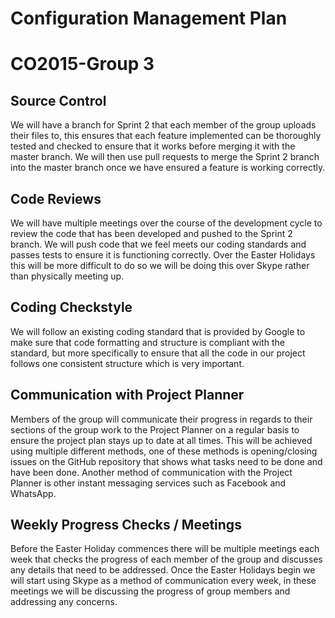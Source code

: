 # Configuration Management Plan
# CO2015-Group 3

## Source Control

We will have a branch for Sprint 2 that each member of the group uploads their files to, this ensures that each feature implemented can be thoroughly tested and checked to ensure that it works before merging it with the master branch. We will then use pull requests to merge the Sprint 2 branch into the master branch once we have ensured a feature is working correctly.

## Code Reviews

We will have multiple meetings over the course of the development cycle to review the code that has been developed and pushed to the Sprint 2 branch. We will push code that we feel meets our coding standards and passes tests to ensure it is functioning correctly. Over the Easter Holidays this will be more difficult to do so we will be doing this over Skype rather than physically meeting up.

## Coding Checkstyle

We will follow an existing coding standard that is provided by Google to make sure that code formatting and structure is compliant with the standard, but more specifically to ensure that all the code in our project follows one consistent structure which is very important.

## Communication with Project Planner

Members of the group will communicate their progress in regards to their
sections of the group work to the Project Planner on a regular basis to ensure
the project plan stays up to date at all times. This will be achieved using
multiple different methods, one of these methods is opening/closing issues on
the GitHub repository that shows what tasks need to be done and have been done. Another method of communication with the Project Planner is other instant
messaging services such as Facebook and WhatsApp.

## Weekly Progress Checks / Meetings

Before the Easter Holiday commences there will be multiple meetings each week that checks the progress of each member of the group and discusses any details that need to be addressed. Once the Easter Holidays begin we will start using Skype as a method of communication every week, in these meetings we will be discussing the progress of group members and addressing any concerns.